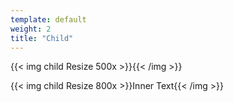 ```yaml
---
template: default
weight: 2
title: "Child"
---
```



{{< img child Resize 500x >}}{{< /img >}}

{{< img child Resize 800x >}}Inner Text{{< /img >}}